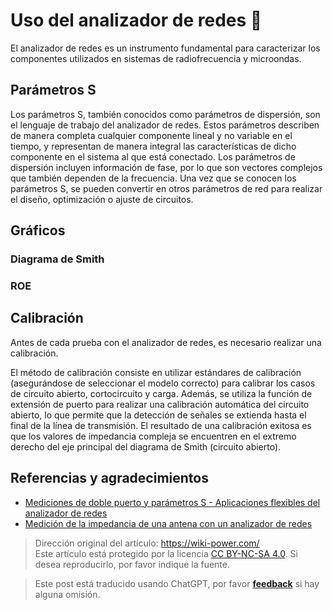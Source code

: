 # Uso del analizador de redes 🚧

El analizador de redes es un instrumento fundamental para caracterizar los componentes utilizados en sistemas de radiofrecuencia y microondas.

## Parámetros S

Los parámetros S, también conocidos como parámetros de dispersión, son el lenguaje de trabajo del analizador de redes. Estos parámetros describen de manera completa cualquier componente lineal y no variable en el tiempo, y representan de manera integral las características de dicho componente en el sistema al que está conectado. Los parámetros de dispersión incluyen información de fase, por lo que son vectores complejos que también dependen de la frecuencia. Una vez que se conocen los parámetros S, se pueden convertir en otros parámetros de red para realizar el diseño, optimización o ajuste de circuitos.

## Gráficos

### Diagrama de Smith

### ROE

## Calibración

Antes de cada prueba con el analizador de redes, es necesario realizar una calibración.

El método de calibración consiste en utilizar estándares de calibración (asegurándose de seleccionar el modelo correcto) para calibrar los casos de circuito abierto, cortocircuito y carga. Además, se utiliza la función de extensión de puerto para realizar una calibración automática del circuito abierto, lo que permite que la detección de señales se extienda hasta el final de la línea de transmisión. El resultado de una calibración exitosa es que los valores de impedancia compleja se encuentren en el extremo derecho del eje principal del diagrama de Smith (circuito abierto).

## Referencias y agradecimientos

- [Mediciones de doble puerto y parámetros S - Aplicaciones flexibles del analizador de redes](https://zhuanlan.zhihu.com/p/104926377)
- [Medición de la impedancia de una antena con un analizador de redes](https://www.bilibili.com/video/BV1VX4y1M7X8/)

> Dirección original del artículo: <https://wiki-power.com/>  
> Este artículo está protegido por la licencia [CC BY-NC-SA 4.0](https://creativecommons.org/licenses/by/4.0/deed.zh). Si desea reproducirlo, por favor indique la fuente.

> Este post está traducido usando ChatGPT, por favor [**feedback**](https://github.com/linyuxuanlin/Wiki_MkDocs/issues/new) si hay alguna omisión.